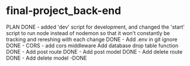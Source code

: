 # final-project_back-end

PLAN
DONE -  added 'dev' script for development, and changed the 'start' script to run node instead of nodemon so that it won't constantly be tracking and rereshing with each change
DONE - Add .env in git ignore
DONE - CORS - add cors middleware
Add database drop table function 
DONE - Add post route
DONE - Add post model
DONE - Add delete route
DONE - Add delete model
-DONE




